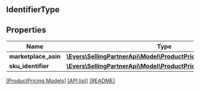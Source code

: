 ## IdentifierType

## Properties

Name | Type | Description | Notes
------------ | ------------- | ------------- | -------------
**marketplace_asin** | [**\Evers\SellingPartnerApi\Model\ProductPricing\ASINIdentifier**](ASINIdentifier.md) |  |
**sku_identifier** | [**\Evers\SellingPartnerApi\Model\ProductPricing\SellerSKUIdentifier**](SellerSKUIdentifier.md) |  | [optional]

[[ProductPricing Models]](../) [[API list]](../../Api) [[README]](../../../README.md)

